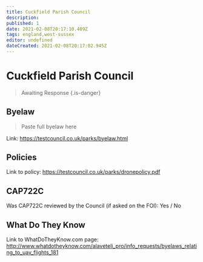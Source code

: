 ```yaml
---
title: Cuckfield Parish Council
description:
published: 1
date: 2021-02-08T20:17:10.409Z
tags: england,west-sussex
editor: undefined
dateCreated: 2021-02-08T20:17:02.945Z
---
```


# Cuckfield Parish Council
>  Awaiting Response
> {.is-danger}

## Byelaw
> Paste full byelaw here

Link:
https://testcouncil.co.uk/parks/byelaw.html

## Policies
Link to policy:
https://testcouncil.co.uk/parks/dronepolicy.pdf

## CAP722C

Was CAP722C reviewed by the Council (if asked on the FOI): Yes / No

## What Do They Know

Link to WhatDoTheyKnow.com page:
http://www.whatdotheyknow.com/alaveteli_pro/info_requests/byelaws_relating_to_uav_flights_181

